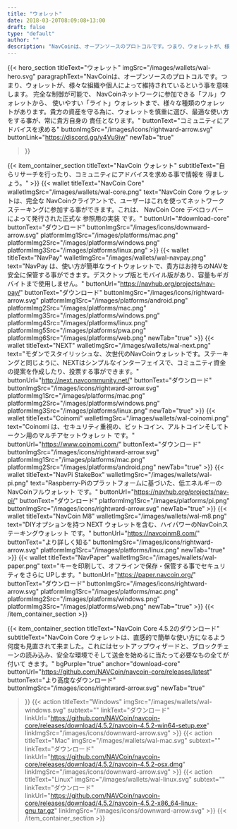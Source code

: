 ```yaml
---
title: "ウォレット"
date: 2018-03-20T08:09:08+13:00
draft: false
type: "default"
author: ""
description: "NavCoinは、オープンソースのプロトコルです。つまり、ウォレットが、様々な組織や個人によって維持されているという事を意味します。"
---
```


<script src="https://ajax.googleapis.com/ajax/libs/jquery/3.3.1/jquery.min.js"></script>
{{< hero_section
titleText="ウォレット"
imgSrc="/images/wallets/wal-hero.svg"
paragraphText="NavCoinは、オープンソースのプロトコルです。つまり、ウォレットが、様々な組織や個人によって維持されているという事を意味します。 完全な制御が可能で、 NavCoinネットワークに参加できる「フル」ウォレットから、 使いやすい「ライト」ウォレットまで、様々な種類のウォレットがあります。貴方の資産を守る為に、ウォレットを慎重に選び、最適な使い方をする事が、常に貴方自身の&nbsp;責任となります。"
buttonText="コミュニティにアドバイスを求める"
buttonImgSrc="/images/icons/rightward-arrow.svg"
buttonLink="https://discord.gg/y4Vu9jw"
newTab="true"
>}}

{{< item_container_section
    titleText="NavCoin ウォレット"
    subtitleText="自らリサーチを行ったり、コミュニティにアドバイスを求める事で情報を&nbsp;得ましょう。"
    >}}
    {{< wallet
        titleText="NavCoin Core"
        walletImgSrc="/images/wallets/wal-core.png"
        text="NavCoin Core ウォレットは、完全な NavCoinクライアントで、ユーザーはこれを使ってネットワークステーキングに参加する事ができます。これは、 NavCoin Core デベロッパーによって発行された正式な 参照用の実装&nbsp;です。"
        buttonUrl="#download-core"
        buttonText="ダウンロード"
        buttonImgSrc="/images/icons/downward-arrow.svg"
        platformImg1Src="/images/platforms/mac.png"
        platformImg2Src="/images/platforms/windows.png"
        platformImg3Src="/images/platforms/linux.png"
    >}}
    {{< wallet
        titleText="NavPay"
        walletImgSrc="/images/wallets/wal-navpay.png"
        text="NavPay は、使い方が簡単なライトウォレットで、貴方はお持ちのNAVを安全に保管する事ができます。デスクトップ版とモバイル版があり、容量もギガバイトまで使用しません。"
        buttonUrl="https://navhub.org/projects/nav-pay/"
        buttonText="ダウンロード"
        buttonImgSrc="/images/icons/rightward-arrow.svg"
        platformImg1Src="/images/platforms/android.png"
        platformImg2Src="/images/platforms/mac.png"
        platformImg3Src="/images/platforms/windows.png"
        platformImg4Src="/images/platforms/linux.png"
        platformImg5Src="/images/platforms/pwa.png"
        platformImg6Src="/images/platforms/web.png"
        newTab="true"
    >}}
    {{< wallet
        titleText="NEXT"
        walletImgSrc="/images/wallets/wal-next.png"
        text="モダンでスタイリッシュな、次世代のNavCoinウォレットです。ステーキングと同じように、NEXTはシンプルなインターフェイスで、コミュニティ資金の提案を作成したり、投票する事ができます。"
        buttonUrl="http://next.navcommunity.net/"
        buttonText="ダウンロード"
        buttonImgSrc="/images/icons/rightward-arrow.svg"
        platformImg1Src="/images/platforms/mac.png"
        platformImg2Src="/images/platforms/windows.png"
        platformImg3Src="/images/platforms/linux.png"
        newTab="true"
    >}}
    {{< wallet
        titleText="Coinomi"
        walletImgSrc="/images/wallets/wal-coinomi.png"
        text="Coinomi は、セキュリティ重視の、ビットコイン、アルトコインそしてトークン用のマルチアセットウォレット&nbsp;です。"
        buttonUrl="https://www.coinomi.com/"
        buttonText="ダウンロード"
        buttonImgSrc="/images/icons/rightward-arrow.svg"
        platformImg1Src="/images/platforms/mac.png"
        platformImg2Src="/images/platforms/android.png"
        newTab="true"
    >}}
    {{< wallet
        titleText="NavPi StakeBox"
        walletImgSrc="/images/wallets/wal-pi.png"
        text="Raspberry-Piのプラットフォームに基づいた、低エネルギーのNavCoinフルウォレット&nbsp;です。"
        buttonUrl="https://navhub.org/projects/nav-pi/"
        buttonText="ダウンロード"
        platformImg1Src="/images/platforms/pi.png"
        buttonImgSrc="/images/icons/rightward-arrow.svg"
        newTab="true"
    >}}
    {{< wallet
        titleText="NavCoin M8"
        walletImgSrc="/images/wallets/wal-m8.png"
        text="DIYオプションを持つ NEXT ウォレットを含む、ハイパワーのNavCoinステーキングウォレット&nbsp;です。"
        buttonUrl="https://navcoinm8.com/"
        buttonText="より詳しく知る"
        buttonImgSrc="/images/icons/rightward-arrow.svg"
        platformImg1Src="/images/platforms/linux.png"
        newTab="true"
    >}}
    {{< wallet
        titleText="NavPaper"
        walletImgSrc="/images/wallets/wal-paper.png"
        text="キーを印刷して、オフラインで保存・保管する事でセキュリティをさらに&nbsp;UPします。"
        buttonUrl="https://paper.navcoin.org/"
        buttonText="ダウンロード"
        buttonImgSrc="/images/icons/rightward-arrow.svg"
        platformImg1Src="/images/platforms/mac.png"
        platformImg2Src="/images/platforms/windows.png"
        platformImg3Src="/images/platforms/web.png"
        newTab="true"
    >}}
{{< /item_container_section >}}

{{< item_container_section
    titleText="NavCoin Core 4.5.2のダウンロード"
    subtitleText="NavCoin Core ウォレットは、直感的で簡単な使い方になるよう何度も見直されて来ました。これにはセットアップウィザードと、ブロックチェーンの読み込み、安全な環境でそして送金を始めるに当たって必要なもの全てが付いて&nbsp;きます。"
    bgPurple="true"
    anchor="download-core"
    buttonUrl="https://github.com/NAVCoin/navcoin-core/releases/latest"
    buttonText="より高度なダウンロード"
    buttonImgSrc="/images/icons/rightward-arrow.svg"
    newTab="true"
>}}
    {{< action
        titleText="Windows"
        imgSrc="/images/wallets/wal-windows.svg"
        subtext=""
        linkText="ダウンロード"
        linkUrl="https://github.com/NAVCoin/navcoin-core/releases/download/4.5.2/navcoin-4.5.2-win64-setup.exe"
        linkImgSrc="/images/icons/downward-arrow.svg"
    >}}
    {{< action
        titleText="Mac"
        imgSrc="/images/wallets/wal-mac.svg"
        subtext=""
        linkText="ダウンロード"
        linkUrl="https://github.com/NAVCoin/navcoin-core/releases/download/4.5.2/navcoin-4.5.2-osx.dmg"
        linkImgSrc="/images/icons/downward-arrow.svg"
    >}}
    {{< action                 
        titleText="Linux"
        imgSrc="/images/wallets/wal-linux.svg"
        subtext=""
        linkText="ダウンロード"
        linkUrl="https://github.com/NAVCoin/navcoin-core/releases/download/4.5.2/navcoin-4.5.2-x86_64-linux-gnu.tar.gz"
        linkImgSrc="/images/icons/downward-arrow.svg"
    >}}
{{< /item_container_section >}}


<script>
$("a[href^='#']").click(function(e) {
	e.preventDefault();

	var position = $($(this).attr("href")).offset().top;

	$("body, html").animate({
		scrollTop: position
	} /* speed */ );
});
</script>
